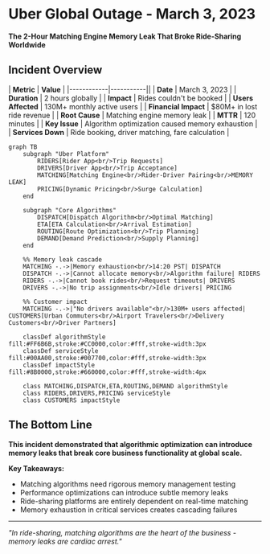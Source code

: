 # Uber Global Outage - March 3, 2023

**The 2-Hour Matching Engine Memory Leak That Broke Ride-Sharing Worldwide**

## Incident Overview

| **Metric** | **Value** |
|------------|-----------||
| **Date** | March 3, 2023 |
| **Duration** | 2 hours globally |
| **Impact** | Rides couldn't be booked |
| **Users Affected** | 130M+ monthly active users |
| **Financial Impact** | $80M+ in lost ride revenue |
| **Root Cause** | Matching engine memory leak |
| **MTTR** | 120 minutes |
| **Key Issue** | Algorithm optimization caused memory exhaustion |
| **Services Down** | Ride booking, driver matching, fare calculation |

```mermaid
graph TB
    subgraph "Uber Platform"
        RIDERS[Rider App<br/>Trip Requests]
        DRIVERS[Driver App<br/>Trip Acceptance]
        MATCHING[Matching Engine<br/>Rider-Driver Pairing<br/>MEMORY LEAK]
        PRICING[Dynamic Pricing<br/>Surge Calculation]
    end

    subgraph "Core Algorithms"
        DISPATCH[Dispatch Algorithm<br/>Optimal Matching]
        ETA[ETA Calculation<br/>Arrival Estimation]
        ROUTING[Route Optimization<br/>Trip Planning]
        DEMAND[Demand Prediction<br/>Supply Planning]
    end

    %% Memory leak cascade
    MATCHING -.->|Memory exhaustion<br/>14:20 PST| DISPATCH
    DISPATCH -.->|Cannot allocate memory<br/>Algorithm failure| RIDERS
    RIDERS -.->|Cannot book rides<br/>Request timeouts| DRIVERS
    DRIVERS -.->|No trip assignments<br/>Idle drivers| PRICING

    %% Customer impact
    MATCHING -.->|"No drivers available"<br/>130M+ users affected| CUSTOMERS[Urban Commuters<br/>Airport Travelers<br/>Delivery Customers<br/>Driver Partners]

    classDef algorithmStyle fill:#FF6B6B,stroke:#CC0000,color:#fff,stroke-width:3px
    classDef serviceStyle fill:#00AA00,stroke:#007700,color:#fff,stroke-width:3px
    classDef impactStyle fill:#8B0000,stroke:#660000,color:#fff,stroke-width:4px

    class MATCHING,DISPATCH,ETA,ROUTING,DEMAND algorithmStyle
    class RIDERS,DRIVERS,PRICING serviceStyle
    class CUSTOMERS impactStyle
```

## The Bottom Line

**This incident demonstrated that algorithmic optimization can introduce memory leaks that break core business functionality at global scale.**

**Key Takeaways:**
- Matching algorithms need rigorous memory management testing
- Performance optimizations can introduce subtle memory leaks
- Ride-sharing platforms are entirely dependent on real-time matching
- Memory exhaustion in critical services creates cascading failures

---

*"In ride-sharing, matching algorithms are the heart of the business - memory leaks are cardiac arrest."*